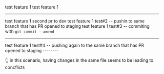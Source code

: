 test feature 1
test feature 1

---

test feature 1 second pr to dev
test feature 1 test#2 -- pushin to same branch that has PR opened to staging
test feature 1 test#3 -- commiting with `git commit --amend`

---

test feature 1 test#4 -- pushing again to the same branch that has PR opened to staging --------

👆 in this scenario, having changes in the same file seems to be leading to concflicts
